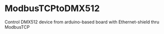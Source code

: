 # ModbusTCPtoDMX512
Control DMX512 device from arduino-based board with Ethernet-shield thru ModbusTCP
